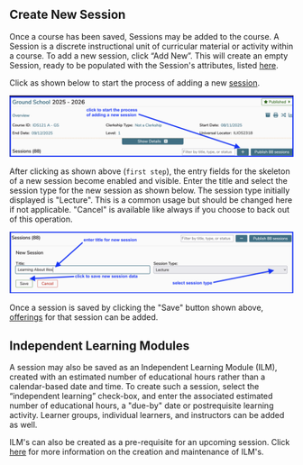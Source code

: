 ## Create New Session

Once a course has been saved, Sessions may be added to the course. A Session is a discrete instructional unit of curricular material or activity within a course. To add a new session, click “Add New”. This will create an empty Session, ready to be populated with the Session's attributes, listed [here](https://iliosproject.gitbook.io/ilios-user-guide/courses-and-sessions/sessions#session-attributes-all-session-types).


Click as shown below to start the process of adding a new [session](https://iliosproject.gitbook.io/ilios-user-guide/glossary#session).

![first step - click to start](../../images/add_new_session/first_step_click_to_start.png)

After clicking as shown above (`first step`), the entry fields for the skeleton of a new session become enabled and visible. Enter the title and select the session type for the new session as shown below. The session type initially displayed is "Lecture". This is a common usage but should be changed here if not applicable. "Cancel" is available like always if you choose to back out of this operation.

![add title and save](../../images/add_new_session/add_session_information.png)

Once a session is saved by clicking the "Save" button shown above, 
[offerings](https://iliosproject.gitbook.io/ilios-user-guide/courses-and-sessions/offerings) for that session can be added.

## Independent Learning Modules

A session may also be saved as an Independent Learning Module (ILM), created with an estimated number of educational hours rather than a calendar-based date and time. To create such a session, select the “independent learning” check-box, and enter the associated estimated number of educational hours, a "due-by" date or postrequisite learning activity. Learner groups, individual learners, and instructors can be added as well. 

ILM's can also be created as a pre-requisite for an upcoming session. Click [here](https://iliosproject.gitbook.io/ilios-user-guide/courses-and-sessions/sessions/independent-learning-module-ilm) for more information on the creation and maintenance of ILM's.

